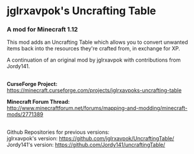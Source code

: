 # jglrxavpok's Uncrafting Table

### A mod for Minecraft 1.12

This mod adds an Uncrafting Table which allows you to convert unwanted items back into the resources they're crafted from, in exchange for XP.

A continuation of an original mod by jglrxavpok with contributions from Jordy141.

<br />**CurseForge Project:**<br />
https://minecraft.curseforge.com/projects/jglrxavpoks-uncrafting-table

**Minecraft Forum Thread:**<br />
http://www.minecraftforum.net/forums/mapping-and-modding/minecraft-mods/2771389<br />

<br />Github Repositories for previous versions:<br />
jglrxavpok's version: https://github.com/jglrxavpok/UncraftingTable/<br />
Jordy141's version: https://github.com/Jordy141/uncraftingTable/